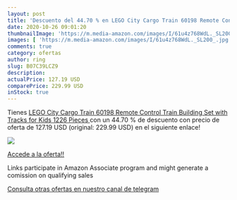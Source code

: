 ```yaml
---
layout: post
title: 'Descuento del 44.70 % en LEGO City Cargo Train 60198 Remote Contr'
date: 2020-10-26 09:01:20
thumbnailImage: 'https://m.media-amazon.com/images/I/61u4z768WdL._SL200_.jpg'
images: [ 'https://m.media-amazon.com/images/I/61u4z768WdL._SL200_.jpg' ]
comments: true
category: ofertas
author: ring
slug: B07C39LCZ9
description:
actualPrice: 127.19 USD
comparePrice: 229.99 USD
inStock: true
---
```


Tienes [LEGO City Cargo Train 60198 Remote Control Train Building Set with Tracks for Kids 1226 Pieces ](https://www.amazon.com/dp/B07C39LCZ9/?tag=tolees-20) con un 44.70 % de descuento con precio de oferta de 127.19 USD (original: 229.99 USD) en el siguiente enlace!

[![](https://m.media-amazon.com/images/I/61u4z768WdL._SL200_.jpg)](https://www.amazon.com/dp/B07C39LCZ9/?tag=tolees-20)

[Accede a la oferta!!](https://www.amazon.com/dp/B07C39LCZ9/?tag=tolees-20)

Links participate in Amazon Associate program and might generate a comission on qualifying sales

[Consulta otras ofertas en nuestro canal de telegram](https://t.me/s/ofertas25)
